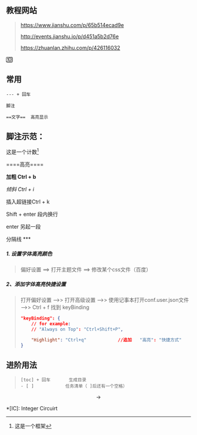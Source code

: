 

## 教程网站

>  https://www.jianshu.com/p/65b514ecad9e
>
>  http://events.jianshu.io/p/d451a5b2d76e
>
>  https://zhuanlan.zhihu.com/p/426116032

:keycap_ten:

## 常用

```
--- + 回车

脚注

==文字==	高亮显示
```



## 脚注示范：

这是一个计数[^Spring]

[^Spring]:这是一个框架



==\=\=高亮\=\===

**加粗 Ctrl + b**

*倾斜 Ctrl + i*

插入超链接Ctrl + k

Shift + enter		段内换行

enter		另起一段

分隔线 	***



##### 1. 设置字体高亮颜色

>  偏好设置 ==> 打开主题文件 ==> 修改某个css文件（百度）

##### 2、添加字体高亮快捷设置

>  打开偏好设置 -->> 打开高级设置 -->> 使用记事本打开conf.user.json文件 -->> Ctrl + f 找到 keyBinding
>
>  ```json
>  "keyBinding": {
>      // for example: 
>      // "Always on Top": "Ctrl+Shift+P",
>  
>      "Highlight": "Ctrl+q"            //追加   "高亮": "快捷方式"
>  }
>  ```
>
>  



## 进阶用法

>  ```
>  [toc] + 回车		生成目录
>  - [ ] 			任务清单（ ]后还有一个空格）
>  ```

$$ \rightarrow $$







*[IC]: Integer Circuirt





















